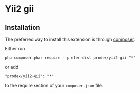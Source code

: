 Yii2 gii
========


Installation
------------

The preferred way to install this extension is through [composer](http://getcomposer.org/download/).

Either run

```
php composer.phar require --prefer-dist prodex/yii2-gii "*"
```

or add

```
"prodex/yii2-gii": "*"
```

to the require section of your `composer.json` file.